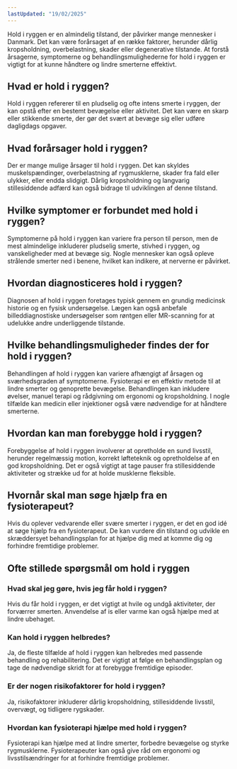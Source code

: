 ```yaml
---
lastUpdated: "19/02/2025"
---
```


Hold i ryggen er en almindelig tilstand, der påvirker mange mennesker i Danmark. Det kan være forårsaget af en række faktorer, herunder dårlig kropsholdning, overbelastning, skader eller degenerative tilstande. At forstå årsagerne, symptomerne og behandlingsmulighederne for hold i ryggen er vigtigt for at kunne håndtere og lindre smerterne effektivt.

## Hvad er hold i ryggen?

Hold i ryggen refererer til en pludselig og ofte intens smerte i ryggen, der kan opstå efter en bestemt bevægelse eller aktivitet. Det kan være en skarp eller stikkende smerte, der gør det svært at bevæge sig eller udføre dagligdags opgaver. 

## Hvad forårsager hold i ryggen?

Der er mange mulige årsager til hold i ryggen. Det kan skyldes muskelspændinger, overbelastning af rygmusklerne, skader fra fald eller ulykker, eller endda slidgigt. Dårlig kropsholdning og langvarig stillesiddende adfærd kan også bidrage til udviklingen af denne tilstand.

## Hvilke symptomer er forbundet med hold i ryggen?

Symptomerne på hold i ryggen kan variere fra person til person, men de mest almindelige inkluderer pludselig smerte, stivhed i ryggen, og vanskeligheder med at bevæge sig. Nogle mennesker kan også opleve strålende smerter ned i benene, hvilket kan indikere, at nerverne er påvirket.

## Hvordan diagnosticeres hold i ryggen?

Diagnosen af hold i ryggen foretages typisk gennem en grundig medicinsk historie og en fysisk undersøgelse. Lægen kan også anbefale billeddiagnostiske undersøgelser som røntgen eller MR-scanning for at udelukke andre underliggende tilstande.

## Hvilke behandlingsmuligheder findes der for hold i ryggen?

Behandlingen af hold i ryggen kan variere afhængigt af årsagen og sværhedsgraden af symptomerne. Fysioterapi er en effektiv metode til at lindre smerter og genoprette bevægelse. Behandlingen kan inkludere øvelser, manuel terapi og rådgivning om ergonomi og kropsholdning. I nogle tilfælde kan medicin eller injektioner også være nødvendige for at håndtere smerterne.

## Hvordan kan man forebygge hold i ryggen?

Forebyggelse af hold i ryggen involverer at opretholde en sund livsstil, herunder regelmæssig motion, korrekt løfteteknik og opretholdelse af en god kropsholdning. Det er også vigtigt at tage pauser fra stillesiddende aktiviteter og strække ud for at holde musklerne fleksible.

## Hvornår skal man søge hjælp fra en fysioterapeut?

Hvis du oplever vedvarende eller svære smerter i ryggen, er det en god idé at søge hjælp fra en fysioterapeut. De kan vurdere din tilstand og udvikle en skræddersyet behandlingsplan for at hjælpe dig med at komme dig og forhindre fremtidige problemer.

## Ofte stillede spørgsmål om hold i ryggen

### Hvad skal jeg gøre, hvis jeg får hold i ryggen?

Hvis du får hold i ryggen, er det vigtigt at hvile og undgå aktiviteter, der forværrer smerten. Anvendelse af is eller varme kan også hjælpe med at lindre ubehaget. 

### Kan hold i ryggen helbredes?

Ja, de fleste tilfælde af hold i ryggen kan helbredes med passende behandling og rehabilitering. Det er vigtigt at følge en behandlingsplan og tage de nødvendige skridt for at forebygge fremtidige episoder.

### Er der nogen risikofaktorer for hold i ryggen?

Ja, risikofaktorer inkluderer dårlig kropsholdning, stillesiddende livsstil, overvægt, og tidligere rygskader. 

### Hvordan kan fysioterapi hjælpe med hold i ryggen?

Fysioterapi kan hjælpe med at lindre smerter, forbedre bevægelse og styrke rygmusklerne. Fysioterapeuter kan også give råd om ergonomi og livsstilsændringer for at forhindre fremtidige problemer.
